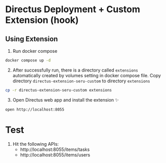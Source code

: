 # Directus Deployment + Custom Extension (hook)

## Using Extension
1. Run docker compose
```bash
docker compose up -d
```
2. After successfully run, there is a directory called `extensions` automatically created by volumes setting in docker compose file.
Copy directory `directus-extension-seru-custom` to directory `extensions`
```bash
cp -r directus-extension-seru-custom extensions
```
3. Open Directus web app and install the extension ✨
```bash
open http://localhost:8055
```

# Test
1. Hit the following APIs:
    * http://localhost:8055/items/tasks
    * http://localhost:8055/items/users